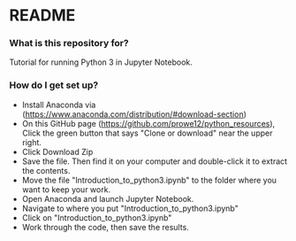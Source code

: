 # README #

### What is this repository for? ###

Tutorial for running Python 3 in Jupyter Notebook.

### How do I get set up? ###

* Install Anaconda via (https://www.anaconda.com/distribution/#download-section) 
* On this GitHub page (https://github.com/prowe12/python_resources), Click the green button that says "Clone or download" near the upper right.
* Click Download Zip
* Save the file. Then find it on your computer and double-click it to extract the contents.
* Move the file "Introduction_to_python3.ipynb" to the folder where you want to keep your work.
* Open Anaconda and launch Jupyter Notebook.
* Navigate to where you put "Introduction_to_python3.ipynb"
* Click on "Introduction_to_python3.ipynb"
* Work through the code, then save the results.
